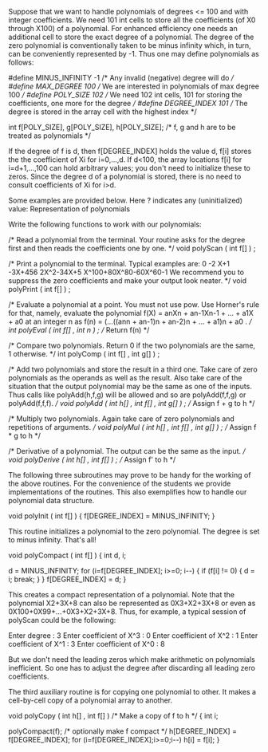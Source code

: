 Suppose that we want to handle polynomials of degrees <= 100 and with integer coefficients. We need 101 int cells to store all the coefficients (of X0 through X100) of a polynomial. For enhanced efficiency one needs an additional cell to store the exact degree of a polynomial. The degree of the zero polynomial is conventionally taken to be minus infinity which, in turn, can be conveniently represented by -1. Thus one may define polynomials as follows:

#define MINUS_INFINITY -1    /* Any invalid (negative) degree will do */
#define MAX_DEGREE 100       /* We are interested in polynomials of max degree 100 */
#define POLY_SIZE 102        /* We need 102 int cells, 101 for storing the coefficients, one more for the degree */
#define DEGREE_INDEX 101     /* The degree is stored in the array cell with the highest index */

int f[POLY_SIZE], g[POLY_SIZE], h[POLY_SIZE];   /* f, g and h are to be treated as polynomials */

If the degree of f is d, then f[DEGREE_INDEX] holds the value d, f[i] stores the the coefficient of Xi for i=0,...,d. If d<100, the array locations f[i] for i=d+1,...,100 can hold arbitrary values; you don't need to initialize these to zeros. Since the degree d of a polynomial is stored, there is no need to consult coefficients of Xi for i>d.

Some examples are provided below. Here ? indicates any (uninitialized) value:
Representation of polynomials

Write the following functions to work with our polynomials:

/* Read a polynomial from the terminal. Your routine asks for the degree
   first and then reads the coefficients one by one. */
void polyScan ( int f[] ) ;

/* Print a polynomial to the terminal. Typical examples are:
   0
   -2
   X+1
   -3X+456
   2X^2-34X+5
   X^100+80X^80-60X^60-1
   We recommend you to suppress the zero coefficients and make your
   output look neater. */
void polyPrint ( int f[] ) ;

/* Evaluate a polynomial at a point. You must not use pow.
   Use Horner's rule for that, namely, evaluate the polynomial
   f(X) = anXn + an-1Xn-1 + ... + a1X + a0
   at an integer n as
   f(n) = (...((ann + an-1)n + an-2)n + ... + a1)n + a0 . */
int polyEval ( int f[] , int n ) ;   /* Return f(n) */

/* Compare two polynomials. Return 0 if the two polynomials are the same,
   1 otherwise. */
int polyComp ( int f[] , int g[] ) ;

/* Add two polynomials and store the result in a third one. Take care of
   zero polynomials as the operands as well as the result. Also take care
   of the situation that the output polynomial may be the same as one of
   the inputs. Thus calls like polyAdd(h,f,g) will be allowed and so are
   polyAdd(f,f,g) or polyAdd(f,f,f). */
void polyAdd ( int h[] , int f[] , int g[] ) ;  /* Assign f + g to h */

/* Multiply two polynomials. Again take care of zero polynomials and
   repetitions of arguments. */
void polyMul ( int h[] , int f[] , int g[] ) ;  /* Assign f * g to h */

/* Derivative of a polynomial. The output can be the same as the input. */
void polyDerive ( int h[] , int f[] ) ;         /* Assign f' to h */

The following three subroutines may prove to be handy for the working of the above routines. For the convenience of the students we provide implementations of the routines. This also exemplifies how to handle our polynomial data structure.

void polyInit ( int f[] )
{
   f[DEGREE_INDEX] = MINUS_INFINITY;
}

This routine initializes a polynomial to the zero polynomial. The degree is set to minus infinity. That's all!

void polyCompact ( int f[] )
{
   int d, i;

   d = MINUS_INFINITY;
   for (i=f[DEGREE_INDEX]; i>=0; i--) {
      if (f[i] != 0) { d = i; break; }
   }
   f[DEGREE_INDEX] = d;
}

This creates a compact representation of a polynomial. Note that the polynomial X2+3X+8 can also be represented as 0X3+X2+3X+8 or even as 0X100+0X99+...+0X3+X2+3X+8. Thus, for example, a typical session of polyScan could be the following:

Enter degree : 3
Enter coefficient of X^3 : 0
Enter coefficient of X^2 : 1
Enter coefficient of X^1 : 3
Enter coefficient of X^0 : 8

But we don't need the leading zeros which make arithmetic on polynomials inefficient. So one has to adjust the degree after discarding all leading zero coefficients.

The third auxiliary routine is for copying one polynomial to other. It makes a cell-by-cell copy of a polynomial array to another.

void polyCopy ( int h[] , int f[] )   /* Make a copy of f to h */
{
   int i;

   polyCompact(f);   /* optionally make f compact */
   h[DEGREE_INDEX] = f[DEGREE_INDEX];
   for (i=f[DEGREE_INDEX];i>=0;i--) h[i] = f[i];
}
